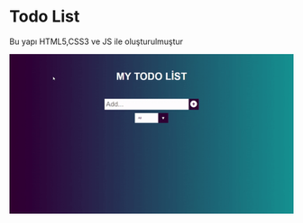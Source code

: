 <h1>Todo List</h1>
<p>Bu yapı HTML5,CSS3 ve JS ile oluşturulmuştur</p>
<img src="ezgif.com-video-to-gif.gif">